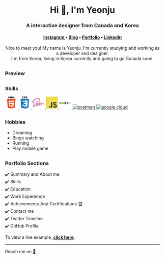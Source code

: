 <h1 align="center">Hi 👋, I'm Yeonju</h1>
<h3 align="center">A interactive designer from Canada and Korea</h3>

<h4 align='center'><a href="#">Instagram </a> • <a href="#">Blog</a> • <a href="https://kyeonju05.com/">Portfolio</a> • <a href="https://www.linkedin.com/in/yeonjukim05">LinkedIn</a> </h4>

<p align='center'>Nice to meet you! My name is Yeonju. I'm currently studying and working as a developer and designer.<br> I'm from Korea, living in Korea currently and going to go Canada soon.
   
##
   
###  Preview
   

   
##
   
###  Skills 
<a href="https://www.w3.org/html/" target="_blank"> <img src="https://raw.githubusercontent.com/devicons/devicon/master/icons/html5/html5-original-wordmark.svg" alt="html5" width="40" height="40"/> </a>
    <a href="https://www.w3schools.com/css/" target="_blank"> <img src="https://raw.githubusercontent.com/devicons/devicon/master/icons/css3/css3-original-wordmark.svg" alt="css3" width="40" height="40"/> </a>
<a href="https://sass-lang.com" target="_blank"> <img src="https://raw.githubusercontent.com/devicons/devicon/master/icons/sass/sass-original.svg" alt="sass" width="40" height="40"/> </a>
    <a href="https://developer.mozilla.org/en-US/docs/Web/JavaScript" target="_blank"> <img src="https://raw.githubusercontent.com/devicons/devicon/master/icons/javascript/javascript-original.svg" alt="javascript" width="40" height="40"/> </a>
<a href="https://nodejs.org" target="_blank"> <img src="https://raw.githubusercontent.com/devicons/devicon/master/icons/nodejs/nodejs-original-wordmark.svg" alt="nodejs" width="40" height="40"/> </a>
<a href="https://www.postman.com/" target="_blank"> <img src="https://www.vectorlogo.zone/logos/getpostman/getpostman-icon.svg" alt="postman" width="40" height="40"/> </a>
 <a href="https://cloud.google.com/" target="_blank"> <img src="https://www.vectorlogo.zone/logos/google_cloud/google_cloud-icon.svg" alt="google cloud" width="40" height="40"/> </a>
   
##   

###  Hobbies
- Dreaming
- Binge watching
- Running
- Play mobile game
   
##
   
### Portfolio Sections  
✔️ Summary and About me\
✔️ Skills\
✔️ Education\
✔️ Work Experience\
✔️ Achievements And Certifications 🏆\
✔️ Contact me\
✔️ Twitter Timeline\
✔️ GitHub Profile
   
To view a live example, **[click here](https://kyeonju05.com/)**.

<hr>

Reach me on [📧](kyeonjoo05@naver.com)






